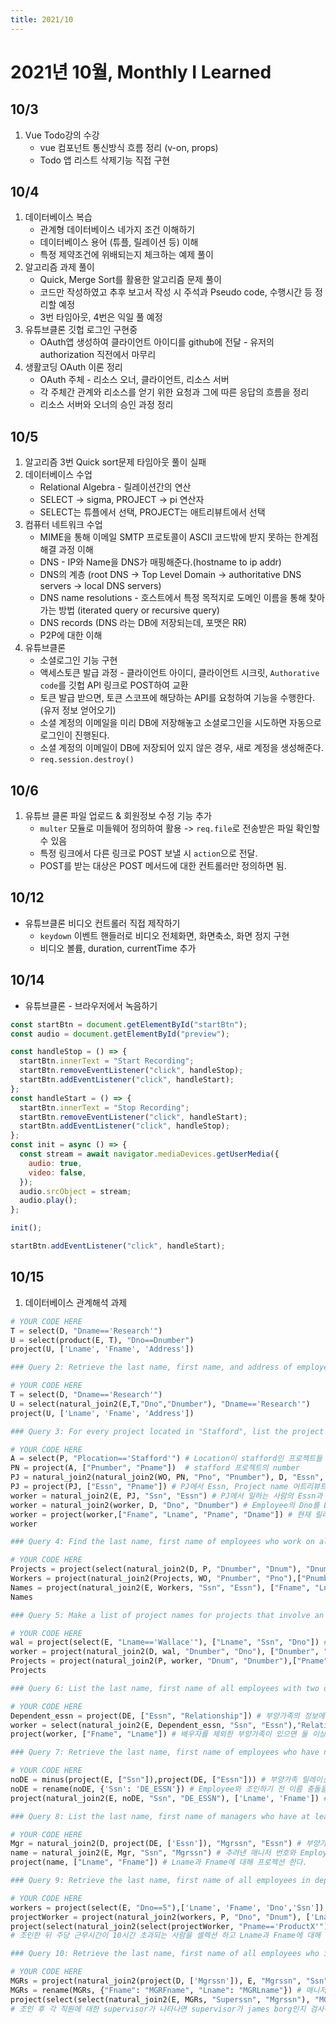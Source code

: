 ```yaml
---
title: 2021/10
---
```


# 2021년 10월, Monthly I Learned

## 10/3

1. Vue Todo강의 수강
   - vue 컴포넌트 통신방식 흐름 정리 (v-on, props)
   - Todo 앱 리스트 삭제기능 직접 구현

## 10/4

1. 데이터베이스 복습
   - 관계형 데이터베이스 네가지 조건 이해하기
   - 데이터베이스 용어 (튜플, 릴레이션 등) 이해
   - 특정 제약조건에 위배되는지 체크하는 예제 풀이
2. 알고리즘 과제 풀이
   - Quick, Merge Sort를 활용한 알고리즘 문제 풀이
   - 코드만 작성하였고 추후 보고서 작성 시 주석과 Pseudo code, 수행시간 등 정리할 예정
   - 3번 타임아웃, 4번은 익일 풀 예정
3. 유튜브클론 깃헙 로그인 구현중
   - OAuth앱 생성하여 클라이언트 아이디를 github에 전달 - 유저의 authorization 직전에서 마무리
4. 생활코딩 OAuth 이론 정리
   - OAuth 주체 - 리소스 오너, 클라이언트, 리소스 서버
   - 각 주체간 관계와 리소스를 얻기 위한 요청과 그에 따른 응답의 흐름을 정리
   - 리소스 서버와 오너의 승인 과정 정리

## 10/5

1. 알고리즘 3번 Quick sort문제 타임아웃 풀이 실패
2. 데이터베이스 수업
   - Relational Algebra - 릴레이션간의 연산
   - SELECT -> sigma, PROJECT -> pi 연산자
   - SELECT는 튜플에서 선택, PROJECT는 애트리뷰트에서 선택
3. 컴퓨터 네트워크 수업
   - MIME을 통해 이메일 SMTP 프로토콜이 ASCII 코드밖에 받지 못하는 한계점 해결 과정 이해
   - DNS - IP와 Name을 DNS가 매핑해준다.(hostname to ip addr)
   - DNS의 계층 (root DNS -> Top Level Domain -> authoritative DNS servers -> local DNS servers)
   - DNS name resolutions - 호스트에서 특정 목적지로 도메인 이름을 통해 찾아가는 방법 (iterated query or recursive query)
   - DNS records (DNS 라는 DB에 저장되는데, 포맷은 RR)
   - P2P에 대한 이해
4. 유튜브클론
   - 소셜로그인 기능 구현
   - 액세스토큰 발급 과정 - 클라이언트 아이디, 클라이언트 시크릿, `Authorative code`를 깃헙 API 링크로 POST하여 교환
   - 토큰 발급 받으면, 토큰 스코프에 해당하는 API를 요청하여 기능을 수행한다. (유저 정보 얻어오기)
   - 소셜 계정의 이메일을 미리 DB에 저장해놓고 소셜로그인을 시도하면 자동으로 로그인이 진행된다.
   - 소셜 계정의 이메일이 DB에 저장되어 있지 않은 경우, 새로 계정을 생성해준다.
   - `req.session.destroy()`

## 10/6

1. 유튜브 클론 파일 업로드 & 회원정보 수정 기능 추가
   - `multer` 모듈로 미들웨어 정의하여 활용 -> `req.file`로 전송받은 파일 확인할 수 있음
   - 특정 링크에서 다른 링크로 POST 보낼 시 `action`으로 전달.
   - POST를 받는 대상은 POST 메서드에 대한 컨트롤러만 정의하면 됨.

## 10/12

- 유튜브클론 비디오 컨트롤러 직접 제작하기
  - `keydown` 이벤트 핸들러로 비디오 전체화면, 화면축소, 화면 정지 구현
  - 비디오 볼륨, duration, currentTime 추가

## 10/14

- 유튜브클론 - 브라우저에서 녹음하기

```js
const startBtn = document.getElementById("startBtn");
const audio = document.getElementById("preview");

const handleStop = () => {
  startBtn.innerText = "Start Recording";
  startBtn.removeEventListener("click", handleStop);
  startBtn.addEventListener("click", handleStart);
};
const handleStart = () => {
  startBtn.innerText = "Stop Recording";
  startBtn.removeEventListener("click", handleStart);
  startBtn.addEventListener("click", handleStop);
};
const init = async () => {
  const stream = await navigator.mediaDevices.getUserMedia({
    audio: true,
    video: false,
  });
  audio.srcObject = stream;
  audio.play();
};

init();

startBtn.addEventListener("click", handleStart);
```

## 10/15

1. 데이터베이스 관계해석 과제

```python
# YOUR CODE HERE
T = select(D, "Dname=='Research'")
U = select(product(E, T), "Dno==Dnumber")
project(U, ['Lname', 'Fname', 'Address'])

### Query 2: Retrieve the last name, first name, and address of employees who work for the "Research" department. (Do NOT use cartesian product. Use natural join)

# YOUR CODE HERE
T = select(D, "Dname=='Research'")
U = select(natural_join2(E,T,"Dno","Dnumber"), "Dname=='Research'")
project(U, ['Lname', 'Fname', 'Address'])

### Query 3: For every project located in "Stafford", list the project name, the controlling department name, and the department manager's last name, first name. (Use natural_join2, No cartesian products and natural joins are allowed)

# YOUR CODE HERE
A = select(P, "Plocation=='Stafford'") # Location이 stafford인 프로젝트들 select
PN = project(A, ["Pnumber", "Pname"])  # stafford 프로젝트의 number
PJ = natural_join2(natural_join2(WO, PN, "Pno", "Pnumber"), D, "Essn", "Mgrssn") # stafford project에서 일하는 사람들 ssn과 mgrssn 비교
PJ = project(PJ, ["Essn", "Pname"]) # PJ에서 Essn, Project name 어트리뷰트 선택
worker = natural_join2(E, PJ, "Ssn", "Essn") # PJ에서 일하는 사람의 Essn과 Employee의 Ssn 비교하여 이름 뽑아오기
worker = natural_join2(worker, D, "Dno", "Dnumber") # Employee의 Dno를 Department와 비교하여 부서 이름 뽑아오기
worker = project(worker,["Fname", "Lname", "Pname", "Dname"]) # 현재 릴레이션의 Fname, Lname, Pname, Dname 프로젝션
worker

### Query 4: Find the last name, first name of employees who work on all the projects controlled by department number 4.

# YOUR CODE HERE
Projects = project(select(natural_join2(D, P, "Dnumber", "Dnum"), "Dnumber==4"), ["Pnumber"]) # 4번 부서가 관리하는 프로젝트들
Workers = project(natural_join2(Projects, WO, "Pnumber", "Pno"),["Pnumber", "Essn"]) # 4번 부서가 관리하는 프로젝트에 근무하는 사람들
Names = project(natural_join2(E, Workers, "Ssn", "Essn"), ["Fname", "Lname"]) # 4번 부서가 관리하는 프로젝트에 근무하는 사람들의 이름
Names

### Query 5: Make a list of project names for projects that involve an employee whose last name is "Wallace", either as a worker or as a manager of the department that controls the project.

# YOUR CODE HERE
wal = project(select(E, "Lname=='Wallace'"), ["Lname", "Ssn", "Dno"]) # Wallace의 정보
worker = project(natural_join2(D, wal, "Dnumber", "Dno"), ["Dnumber", "Mgrssn", "Lname", "Ssn"]) # wallace가 매니저이자 직원인 부서 정보
Projects = project(natural_join2(P, worker, "Dnum", "Dnumber"),["Pname"]) # wallace 부서가 관리하는 프로젝트 목록
Projects

### Query 6: List the last name, first name of all employees with two or more dependents. (Do NOT use aggregate operator)

# YOUR CODE HERE
Dependent_essn = project(DE, ["Essn", "Relationship"]) # 부양가족의 정보에서 직원의 전화번호를 가져온다.
worker = select(natural_join2(E, Dependent_essn, "Ssn", "Essn"),"Relationship!='Spouse'") # 가져온 직원의 정보와 Employee를 조인하여 직원의 정보를 가져온 뒤 배우자는 제외한다.
project(worker, ["Fname", "Lname"]) # 배우자를 제외한 부양가족이 있으면 둘 이상의 부양가족이 존재하는 것이다.

### Query 7: Retrieve the last name, first name of employees who have no dependents.

# YOUR CODE HERE
noDE = minus(project(E, ["Ssn"]),project(DE, ["Essn"])) # 부양가족 릴레이션의 Essn을 Employee 릴레이션 ssn에서 제외하면 부양가족이 없는 직원의 Essn만 남게 된다.
noDE = rename(noDE, {'Ssn': 'DE_ESSN'}) # Employee와 조인하기 전 이름 충돌을 회피하기 위해 이름을 변경해준다.
project(natural_join2(E, noDE, "Ssn", "DE_ESSN"), ['Lname', 'Fname']) # Lname과 Fname만 가져오기 위해 프로젝션 한다.

### Query 8: List the last name, first name of managers who have at least one dependent.

# YOUR CODE HERE
Mgr = natural_join2(D, project(DE, ['Essn']), "Mgrssn", "Essn") # 부양가족의 Essn과 부서 매니저의 Mgrssn을 비교하여 매니저 번호를 추려낸다.
name = natural_join2(E, Mgr, "Ssn", "Mgrssn") # 추려낸 매니저 번호와 Employee의 Ssn과 비교하여 매니저의 이름을 추려낸다.
project(name, ["Lname", "Fname"]) # Lname과 Fname에 대해 프로젝션 한다.

### Query 9: Retrieve the last name, first name of all employees in department 5 who work more than 10 hours per week on the ProductX project.

# YOUR CODE HERE
workers = project(select(E, "Dno==5"),['Lname', 'Fname', 'Dno','Ssn']) # 5번 부서에서 일하는 사람들 - 이름, 부서, 전화번호
projectWorker = project(natural_join2(workers, P, "Dno", "Dnum"), ['Lname','Fname', 'Dno', 'Pname','Ssn']) # 5번부서 사람들과 프로젝트의 부서번호 조인 후 이름과 부서, 프로젝트 이름, 직원 번호 프로젝션
project(select(natural_join2(select(projectWorker, "Pname=='ProductX'"), WO, "Ssn", "Essn"), "Hours>10"), ['Lname',"Fname"]) # 프로젝트 사람의 참여중인 프로젝트가 ProductX인지 셀렉션 후 Works ON릴레이션과 직원 번호로 조인한다.
# 조인한 뒤 주당 근무시간이 10시간 초과되는 사람을 셀렉션 하고 Lname과 Fname에 대해 프로젝션한다.

### Query 10: Retrieve the last name, first name of all employees who is supervised by James Borg

# YOUR CODE HERE
MGRs = project(natural_join2(project(D, ['Mgrssn']), E, "Mgrssn", "Ssn"), ['Mgrssn', 'Fname', 'Lname']) # 부서에서 MGRssn, Employee에서 Ssn을 조인하여 매니저 정보를 추려낸다.
MGRs = rename(MGRs, {"Fname": "MGRFname", "Lname": "MGRLname"}) # 매니저 이름 어트리뷰트를 MGRFname, MGRLname으로 변경한다.
project(select(select(natural_join2(E, MGRs, "Superssn", "Mgrssn"), "MGRFname=='James'"), "MGRLname=='Borg'"),['Fname', 'Lname']) # Employee의 Superssn과 MGRs의 Mgrssn을 비교하여 조인한다.
# 조인 후 각 직원에 대한 supervisor가 나타나면 supervisor가 james borg인지 검사하여 튜플을 셀렉트 한뒤, 셀렉트 후의 릴레이션을 Fname, Lname에 대해 프로젝션 한다.
```
